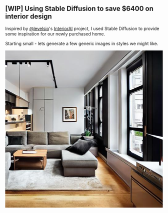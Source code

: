 ## \[WIP\] Using Stable Diffusion to save $6400 on interior design

Inspired by [@levelsio](https://twitter.com/levelsio)'s [InteriorAI](https://interiorai.com/) project, I used Stable Diffusion to provide some inspiration for our newly purchased home.

Starting small - lets generate a few generic images in styles we might like.

![Generated image with prompt 'new york apartment living room with stylish minimalist interior design'](/docs/assets/images/interior-design/plain-prompt.jpg)